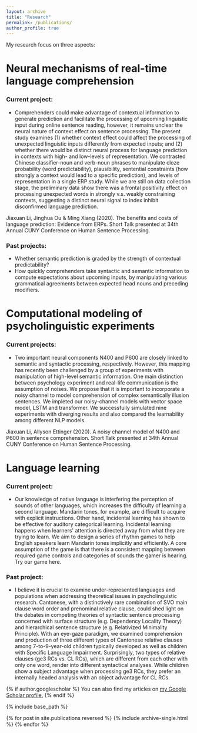 ```yaml
---
layout: archive
title: "Research"
permalink: /publications/
author_profile: true
---
```

My research focus on three aspects:

# Neural mechanisms of real-time language comprehension
### Current project:
* Comprehenders could make advantage of contextual information to generate prediction and facilitate the processing of upcoming linguistic input during online sentence reading, however, it remains unclear the neural nature of context effect on sentence processing. The present study examines (1) whether context effect could affect the processing of unexpected linguistic inputs differently from expected inputs; and (2) whether there would be distinct neural process for language prediction in contexts with high- and low-levels of representation. We contrasted Chinese classifier-noun and verb-noun phrases to manipulate cloze probability (word predictability), plausibility, sentential constraints (how strongly a context would lead to a specific prediction), and levels of representation in a single ERP study. While we are still on data collection stage, the preliminary data show there was a frontal positivity effect on processing unexpected words in strongly v.s. weakly constraining contexts, suggesting a distinct neural signal to index inhibit disconfirmed language prediction.

Jiaxuan Li, Jinghua Ou & Ming Xiang (2020). The benefits and costs of language prediction: Evidence from ERPs. Short Talk presented at 34th Annual CUNY Conference on Human Sentence Processing. 

### Past projects:
* Whether semantic prediction is graded by the strength of contextual predictability? 
* How quickly comprehenders take syntactic and semantic information to compute expectations about upcoming inputs, by manipulating various grammatical agreements between expected head nouns and preceding modifiers. 

# Computational modeling of psycholinguistic experiments 
### Current projects:
* Two important neural components N400 and P600 are closely linked to semantic and syntactic processing, respectively. However, this mapping has recently been challenged by a group of experiments with manipulation of high-level semantic information. One main distinction between psychology experiment and real-life communication is the assumption of noises. We propose that it is important to incorporate a noisy channel to model comprehension of complex semantically illusion sentences. We impleted our noisy-channel models with vector space model, LSTM and transformer. We successfully simulated nine experiments with diverging results and also compared the learnability among different NLP models. 

Jiaxuan Li, Allyson Ettinger (2020). A noisy channel model of N400 and P600 in sentence comprehension. Short Talk presented at 34th Annual CUNY Conference on Human Sentence Processing. 
# Language learning 
### Current project:
* Our knowledge of native language is interfering the perception of sounds of other languages, which increases the difficulty of learning a second language. Mandarin tones, for example, are difficult to acquire with explicit instructions. Other hand, incidental learning has shown to be effective for auditory categorical learning. Incidental learning happens when learners' attention is directed away from what they are trying to learn. We aim to design a series of rhythm games to help English speakers learn Mandarin tones implicitly and efficiently. A core assumption of the game is that there is a consistent mapping between required game controls and categories of sounds the gamer is hearing. Try our game here.  

### Past project:
* I believe it is crucial to examine under-represented languages and populations when addressing theoretical issues in psycholinguistic research. Cantonese, with a distinctively rare combination of SVO main clause word order and prenominal relative clause, could shed light on the debates in competing theories of syntactic sentence processing concerned with surface structure (e.g. Dependency Locality Theory) and hierarchical sentence structure (e.g. Relativized Minimality Principle). With an eye-gaze paradigm, we examined comprehension and production of three different types of Cantonese relative clauses among 7-to-9-year-old children typically developed as well as children with Specific Language Impairment. Surprisingly, two types of relative clauses (ge3 RCs vs. CL RCs), which are different from each other with only one word, render into different syntactical analyses.  While children show a subject advantage when processing ge3 RCs, they prefer an internally headed analysis with an object advantage for CL RCs.

{% if author.googlescholar %}
  You can also find my articles on <u><a href="{{author.googlescholar}}">my Google Scholar profile</a>.</u>
{% endif %}

{% include base_path %}

{% for post in site.publications reversed %}
  {% include archive-single.html %}
{% endfor %}
